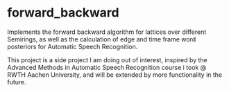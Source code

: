 # forward_backward

Implements the forward backward algorithm for lattices over different Semirings, as well as the calculation of edge and time frame word posteriors for Automatic Speech Recognition.

This project is a side project I am doing out of interest, inspired by the Advanced Methods in Automatic Speech Recognition course i took @ RWTH Aachen University, and will be extended by more functionality in the future.
